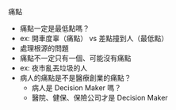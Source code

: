 痛點
- 痛點一定是最低點嗎？
- ex: 開車度辜（痛點） vs 差點撞到人（最低點）
- 處理根源的問題
- 痛點不一定只有一個、可能沒有痛點
- ex: 夜市亂丟垃圾的人
- 病人的痛點是不是醫療創業的痛點？
	- 病人是 Decision Maker 嗎？
	- 醫院、健保、保險公司才是 Decision Maker